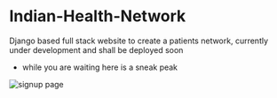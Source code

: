 # Indian-Health-Network
Django based full stack website to create a patients network,
currently under development and shall be deployed soon 
- while you are waiting here is a sneak peak

![signup page](https://github.com/Tanishq251/Indian-Health-Network/assets/104064377/dccec189-921c-4982-b205-5074881ae71f)
